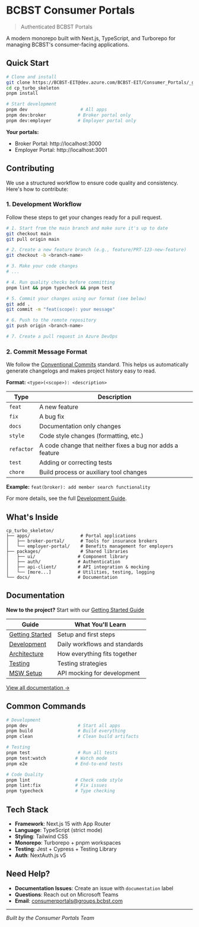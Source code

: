 # BCBST Consumer Portals

> Authenticated BCBST Portals

A modern monorepo built with Next.js, TypeScript, and Turborepo for managing BCBST's consumer-facing applications.

## Quick Start

```bash
# Clone and install
git clone https://BCBST-EIT@dev.azure.com/BCBST-EIT/Consumer_Portals/_git/TurboPortal
cd cp_turbo_skeleton
pnpm install

# Start development
pnpm dev                    # All apps
pnpm dev:broker            # Broker portal only
pnpm dev:employer          # Employer portal only
```

**Your portals:**
- Broker Portal: http://localhost:3000
- Employer Portal: http://localhost:3001

## Contributing

We use a structured workflow to ensure code quality and consistency. Here's how to contribute:

### 1. Development Workflow

Follow these steps to get your changes ready for a pull request.

```bash
# 1. Start from the main branch and make sure it's up to date
git checkout main
git pull origin main

# 2. Create a new feature branch (e.g., feature/PRT-123-new-feature)
git checkout -b <branch-name>

# 3. Make your code changes
# ...

# 4. Run quality checks before committing
pnpm lint && pnpm typecheck && pnpm test

# 5. Commit your changes using our format (see below)
git add .
git commit -m "feat(scope): your message"

# 6. Push to the remote repository
git push origin <branch-name>

# 7. Create a pull request in Azure DevOps
```

### 2. Commit Message Format

We follow the [Conventional Commits](https://www.conventionalcommits.org/) standard. This helps us automatically generate changelogs and makes project history easy to read.

**Format:** `<type>(<scope>): <description>`

| Type     | Description                                  |
|----------|----------------------------------------------|
| `feat`   | A new feature                                |
| `fix`    | A bug fix                                    |
| `docs`   | Documentation only changes                   |
| `style`  | Code style changes (formatting, etc.)        |
| `refactor`| A code change that neither fixes a bug nor adds a feature |
| `test`   | Adding or correcting tests                   |
| `chore`  | Build process or auxiliary tool changes      |

**Example:** `feat(broker): add member search functionality`

For more details, see the full [Development Guide](./docs/development.md).

## What's Inside

```
cp_turbo_skeleton/
├── apps/                   # Portal applications
│   ├── broker-portal/      # Tools for insurance brokers
│   └── employer-portal/    # Benefits management for employers
├── packages/               # Shared libraries
│   ├── ui/                # Component library
│   ├── auth/              # Authentication
│   ├── api-client/        # API integration & mocking
│   └── [more...]          # Utilities, testing, logging
└── docs/                  # Documentation
```

## Documentation

**New to the project?** Start with our [Getting Started Guide](./docs/getting-started.md)

| Guide | What You'll Learn |
|-------|------------------|
| [Getting Started](./docs/getting-started.md) | Setup and first steps |
| [Development](./docs/development.md) | Daily workflows and standards |
| [Architecture](./docs/architecture.md) | How everything fits together |
| [Testing](./docs/testing.md) | Testing strategies |
| [MSW Setup](./docs/msw-setup.md) | API mocking for development |

[View all documentation →](./docs/README.md)

## Common Commands

```bash
# Development
pnpm dev                   # Start all apps
pnpm build                 # Build everything
pnpm clean                 # Clean build artifacts

# Testing
pnpm test                  # Run all tests
pnpm test:watch           # Watch mode
pnpm e2e                  # End-to-end tests

# Code Quality
pnpm lint                 # Check code style
pnpm lint:fix             # Fix issues
pnpm typecheck            # Type checking
```

## Tech Stack

- **Framework**: Next.js 15 with App Router
- **Language**: TypeScript (strict mode)
- **Styling**: Tailwind CSS
- **Monorepo**: Turborepo + pnpm workspaces
- **Testing**: Jest + Cypress + Testing Library
- **Auth**: NextAuth.js v5

## Need Help?

- **Documentation Issues**: Create an issue with `documentation` label
- **Questions**: Reach out on Microsoft Teams
- **Email**: consumerportals@groups.bcbst.com

---

*Built by the Consumer Portals Team*